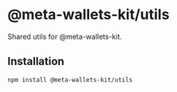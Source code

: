 # @meta-wallets-kit/utils

Shared utils for @meta-wallets-kit.

## Installation

`npm install @meta-wallets-kit/utils`
